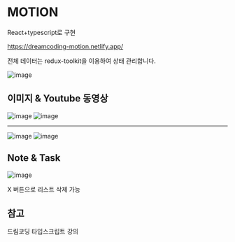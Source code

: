 # MOTION

React+typescript로 구현

https://dreamcoding-motion.netlify.app/

전체 데이터는 redux-toolkit을 이용하여 상태 관리합니다.

![image](https://user-images.githubusercontent.com/86250281/187862232-80ae9f3c-a574-4cf5-b8f0-247c8c11d748.png)


## 이미지 & Youtube 동영상
![image](https://user-images.githubusercontent.com/86250281/187862748-cb4a014e-aae9-4ad9-a221-3a0218fb4727.png)
![image](https://user-images.githubusercontent.com/86250281/187862899-38682dd2-ccdd-4972-ab5d-306c5b697a25.png)

***

![image](https://user-images.githubusercontent.com/86250281/187863096-46e863d6-df01-49f7-841b-1461e2657756.png)
![image](https://user-images.githubusercontent.com/86250281/187863230-6cf60eaf-6e5f-4ff3-93bc-353f8e822800.png)


## Note & Task

![image](https://user-images.githubusercontent.com/86250281/187863440-5191afba-cf8c-417b-88b7-3e7267515454.png)

X 버튼으로 리스트 삭제 가능


## 참고

드림코딩 타입스크립트 강의




